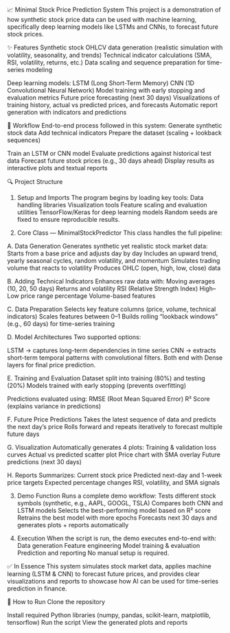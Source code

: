 📈 Minimal Stock Price Prediction System
This project is a demonstration of how synthetic stock price data can be used with machine learning, specifically deep learning models like LSTMs and CNNs, to forecast future stock prices.

✨ Features
Synthetic stock OHLCV data generation (realistic simulation with volatility, seasonality, and trends)
Technical indicator calculations (SMA, RSI, volatility, returns, etc.)
Data scaling and sequence preparation for time-series modeling

Deep learning models:
LSTM (Long Short-Term Memory)
CNN (1D Convolutional Neural Network)
Model training with early stopping and evaluation metrics
Future price forecasting (next 30 days)
Visualizations of training history, actual vs predicted prices, and forecasts
Automatic report generation with indicators and predictions

🚀 Workflow
End-to-end process followed in this system:
Generate synthetic stock data
Add technical indicators
Prepare the dataset (scaling + lookback sequences)

Train an LSTM or CNN model
Evaluate predictions against historical test data
Forecast future stock prices (e.g., 30 days ahead)
Display results as interactive plots and textual reports

🔍 Project Structure
1. Setup and Imports
The program begins by loading key tools:
Data handling libraries
Visualization tools
Feature scaling and evaluation utilities
TensorFlow/Keras for deep learning models
Random seeds are fixed to ensure reproducible results.

2. Core Class — MinimalStockPredictor
This class handles the full pipeline:

A. Data Generation
Generates synthetic yet realistic stock market data:
Starts from a base price and adjusts day by day
Includes an upward trend, yearly seasonal cycles, random volatility, and momentum
Simulates trading volume that reacts to volatility
Produces OHLC (open, high, low, close) data

B. Adding Technical Indicators
Enhances raw data with:
Moving averages (10, 20, 50 days)
Returns and volatility
RSI (Relative Strength Index)
High–Low price range percentage
Volume-based features

C. Data Preparation
Selects key feature columns (price, volume, technical indicators)
Scales features between 0–1
Builds rolling “lookback windows” (e.g., 60 days) for time-series training

D. Model Architectures
Two supported options:

LSTM → captures long-term dependencies in time series
CNN → extracts short-term temporal patterns with convolutional filters.
Both end with Dense layers for final price prediction.

E. Training and Evaluation
Dataset split into training (80%) and testing (20%)
Models trained with early stopping (prevents overfitting)

Predictions evaluated using:
RMSE (Root Mean Squared Error)
R² Score (explains variance in predictions)

F. Future Price Predictions
Takes the latest sequence of data and predicts the next day’s price
Rolls forward and repeats iteratively to forecast multiple future days

G. Visualization
Automatically generates 4 plots:
Training & validation loss curves
Actual vs predicted scatter plot
Price chart with SMA overlay
Future predictions (next 30 days)

H. Reports
Summarizes:
Current stock price
Predicted next-day and 1-week price targets
Expected percentage changes
RSI, volatility, and SMA signals

3. Demo Function
Runs a complete demo workflow:
Tests different stock symbols (synthetic, e.g., AAPL, GOOGL, TSLA)
Compares both CNN and LSTM models
Selects the best-performing model based on R² score
Retrains the best model with more epochs
Forecasts next 30 days and generates plots + reports automatically

4. Execution
When the script is run, the demo executes end-to-end with:
Data generation
Feature engineering
Model training & evaluation
Prediction and reporting
No manual setup is required.

✅ In Essence
This system simulates stock market data, applies machine learning (LSTM & CNN) to forecast future prices, and provides clear visualizations and reports to showcase how AI can be used for time-series prediction in finance.

📌 How to Run
Clone the repository

Install required Python libraries (numpy, pandas, scikit-learn, matplotlib, tensorflow)
Run the script
View the generated plots and reports
